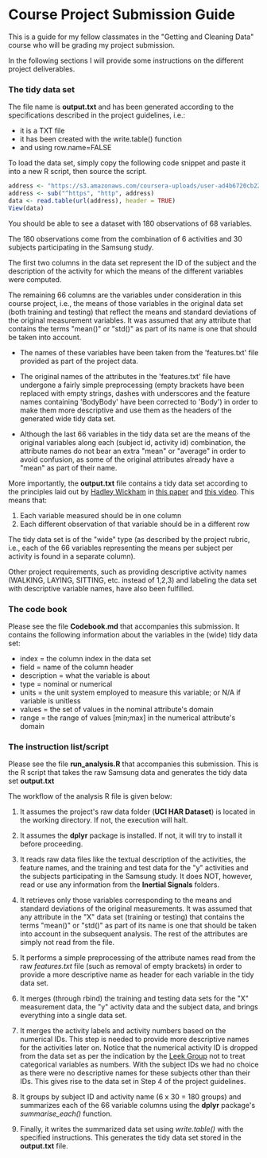 Course Project Submission Guide
===========

This is a guide for my fellow classmates in the "Getting and Cleaning Data" course who will be grading my project submission.

In the following sections I will provide some instructions on the different project deliverables.

### The tidy data set

The file name is **output.txt** and has been generated according to the specifications described in the project guidelines, i.e.:

* it is a TXT file
* it has been created with the write.table() function
* and using row.name=FALSE

To load the data set, simply copy the following code snippet and paste it into a new R script, then source the script.

```R
address <- "https://s3.amazonaws.com/coursera-uploads/user-ad4b6720cb2285f561db5a51/973498/asst-3/45651c40ba0311e4b6ed11ed03707633.txt"
address <- sub("^https", "http", address)
data <- read.table(url(address), header = TRUE)
View(data)
```

You should be able to see a dataset with 180 observations of 68 variables. 

The 180 observations come from the combination of 6 activities and 30 subjects participating in the Samsung study.

The first two columns in the data set represent the ID of the subject and the description of the activity for which the means of the different variables were computed. 

The remaining 66 columns are the variables under consideration in this course project, i.e., the means of those variables in the original data set (both training and testing) that reflect the means and standard deviations of the original measurement variables. It was assumed that any attribute that contains the terms "mean()" or "std()" as part of its name is one that should be taken into account.

* The names of these variables have been taken from the 'features.txt' file provided as part of the project data. 

* The original names of the attributes in the 'features.txt' file have undergone a fairly simple preprocessing (empty brackets have been replaced with empty strings, dashes with underscores and the feature names containing 'BodyBody' have been corrected to 'Body') in order to make them more descriptive and use them as the headers of the generated wide tidy data set. 

* Although the last 66 variables in the tidy data set are the means of the original variables along each (subject id, activity id) combination, the attribute names do not bear an extra "mean" or "average" in order to avoid confusion, as some of the original attributes already have a "mean" as part of their name.

More importantly, the **output.txt** file contains a tidy data set according to the principles laid out by [Hadley Wickham](http://had.co.nz/) in [this paper](http://vita.had.co.nz/papers/tidy-data.pdf)
and [this video](http://vimeo.com/33727555). This means that:

1. Each variable measured should be in one column
1. Each different observation of that variable should be in a different row

The tidy data set is of the "wide" type (as described by the project rubric, i.e., each of the 66 variables representing the means per subject per activity is found in a separate column).

Other project requirements, such as providing descriptive activity names (WALKING, LAYING, SITTING, etc. instead of 1,2,3) and labeling the data set with descriptive variable names, have also been fulfilled.

### The code book

Please see the file **Codebook.md** that accompanies this submission. It contains the following information about the variables in the (wide) tidy data set:  

* index = the column index in the data set
* field = name of the column header
* description = what the variable is about
* type = nominal or numerical
* units = the unit system employed to measure this variable; or N/A if variable is unitless
* values = the set of values in the nominal attribute's domain
* range = the range of values [min;max] in the numerical attribute's domain


### The instruction list/script

Please see the file **run_analysis.R** that accompanies this submission. This is the R script that takes the raw Samsung data and generates the tidy data set **output.txt**

The workflow of the analysis R file is given below:

1. It assumes the project's raw data folder (**UCI HAR Dataset**) is located in the working directory. If not, the execution will halt.

1. It assumes the **dplyr** package is installed. If not, it will try to install it before proceeding.

1. It reads raw data files like the textual description of the activities, the feature names, and the training and test data for the "y" activities and the subjects participating in the Samsung study. It does NOT, however, read or use any information from the **Inertial Signals** folders.

1. It retrieves only those variables corresponding to the means and standard deviations of the original measurements. It was assumed that any attribute in the "X" data set (training or testing) that contains the terms "mean()" or "std()" as part of its name is one that should be taken into account in the subsequent analysis. The rest of the attributes are simply not read from the file.

1. It performs a simple preprocessing of the attribute names read from the raw *features.txt* file (such as removal of empty brackets) in order to provide a more descriptive name as header for each variable in the tidy data set.

1. It merges (through rbind) the training and testing data sets for the "X" measurement data, the "y" activity data and the subject data, and brings everything into a single data set.

1. It merges the activity labels and activity numbers based on the numerical IDs. This step is needed to provide more descriptive names for the activities later on. Notice that the numerical activity ID is dropped from the data set as per the indication by the [Leek Group](http://biostat.jhsph.edu/%7Ejleek/) not to treat categorical variables as numbers. With the subject IDs we had no choice as there were no descriptive names for these subjects other than their IDs. This gives rise to the data set in Step 4 of the project guidelines.

1. It groups by subject ID and activity name (6 x 30 = 180 groups) and summarizes each of the 66 variable columns using the **dplyr** package's *summarise_each()* function. 

1. Finally, it writes the summarized data set using *write.table()* with the specified instructions. This generates the tidy data set stored in the **output.txt** file.



